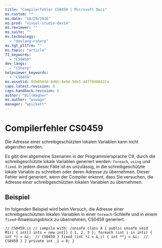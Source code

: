 ```yaml
---
title: "Compilerfehler CS0459 | Microsoft Docs"
ms.custom: ""
ms.date: "10/29/2016"
ms.prod: "visual-studio-dev14"
ms.reviewer: ""
ms.suite: ""
ms.technology: 
  - "devlang-csharp"
ms.tgt_pltfrm: ""
ms.topic: "article"
f1_keywords: 
  - "CS0459"
dev_langs: 
  - "CSharp"
helpviewer_keywords: 
  - "CS0459"
ms.assetid: 01b058dd-8d65-4e9d-9de1-d47f9488d22a
caps.latest.revision: 8
caps.handback.revision: 8
author: "BillWagner"
ms.author: "wiwagn"
manager: "wpickett"
---
```

# Compilerfehler CS0459
Die Adresse einer schreibgeschützten lokalen Variablen kann nicht abgerufen werden.  
  
 Es gibt drei allgemeine Szenarien in der Programmiersprache C\#, durch die schreibgeschützte lokale Variablen generiert werden: `foreach`, `using` und `fixed`. In jedem dieser Fälle ist es unzulässig, in die schreibgeschützte lokale Variable zu schreiben oder deren Adresse zu übernehmen. Dieser Fehler wird generiert, wenn der Compiler erkennt, dass Sie versuchen, die Adresse einer schreibgeschützten lokalen Variablen zu übernehmen.  
  
## Beispiel  
 Im folgenden Beispiel wird beim Versuch, die Adresse einer schreibgeschützten lokalen Variablen in einer `foreach`\-Schleife und in einem `fixed`\-Anweisungsblock zu übernehmen, CS0459 generiert.  
  
```  
// CS0459.cs // compile with: /unsafe class A { public unsafe void M1() { int[] ints = new int[] { 1, 2, 3 }; foreach (int i in ints) { int *j = &i;  // CS0459 } fixed (int *i = &_i) { int **j = &i;  // CS0459 } } private int _i = 0; }  
```